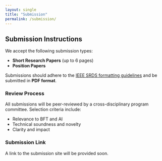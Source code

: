```yaml
---
layout: single
title: "Submission"
permalink: /submission/
---
```


## Submission Instructions

We accept the following submission types:

- **Short Research Papers** (up to 6 pages)
- **Position Papers**

Submissions should adhere to the [IEEE SRDS formatting guidelines](https://srds-conference.org/) and be submitted in **PDF format**.

### Review Process

All submissions will be peer-reviewed by a cross-disciplinary program committee. Selection criteria include:

- Relevance to BFT and AI
- Technical soundness and novelty
- Clarity and impact


### Submission Link

A link to the submission site will be provided soon.


